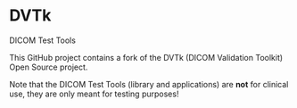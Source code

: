 # DVTk
DICOM Test Tools

This GitHub project contains a fork of the DVTk (DICOM Validation Toolkit) Open Source project.

Note that the DICOM Test Tools (library and applications) are **not** for clinical use, they are only meant for testing purposes!
